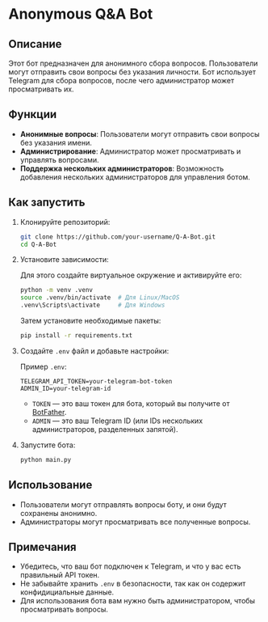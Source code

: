 # Anonymous Q&A Bot

## Описание

Этот бот предназначен для анонимного сбора вопросов. Пользователи могут отправить свои вопросы без указания личности. Бот использует Telegram для сбора вопросов, после чего администратор может просматривать их.

## Функции

- **Анонимные вопросы**: Пользователи могут отправить свои вопросы без указания имени.
- **Администрирование**: Администратор может просматривать и управлять вопросами.
- **Поддержка нескольких администраторов**: Возможность добавления нескольких администраторов для управления ботом.

## Как запустить

1. Клонируйте репозиторий:

    ```bash
    git clone https://github.com/your-username/Q-A-Bot.git
    cd Q-A-Bot
    ```

2. Установите зависимости:

    Для этого создайте виртуальное окружение и активируйте его:

    ```bash
    python -m venv .venv
    source .venv/bin/activate  # Для Linux/MacOS
    .venv\Scripts\activate     # Для Windows
    ```

    Затем установите необходимые пакеты:

    ```bash
    pip install -r requirements.txt
    ```

3. Создайте `.env` файл и добавьте настройки:

    Пример `.env`:

    ```plaintext
    TELEGRAM_API_TOKEN=your-telegram-bot-token
    ADMIN_ID=your-telegram-id
    ```

    - `TOKEN` — это ваш токен для бота, который вы получите от [BotFather](https://core.telegram.org/bots#botfather).
    - `ADMIN` — это ваш Telegram ID (или IDs нескольких администраторов, разделенных запятой).

4. Запустите бота:

    ```bash
    python main.py
    ```

## Использование

- Пользователи могут отправлять вопросы боту, и они будут сохранены анонимно.
- Администраторы могут просматривать все полученные вопросы.


## Примечания

- Убедитесь, что ваш бот подключен к Telegram, и что у вас есть правильный API токен.
- Не забывайте хранить `.env` в безопасности, так как он содержит конфидициальные данные.
- Для использования бота вам нужно быть администратором, чтобы просматривать вопросы.

